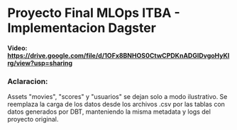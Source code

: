 # Proyecto Final MLOps ITBA - Implementacion Dagster

#### Video: https://drive.google.com/file/d/1OFx8BNHOS0CtwCPDKnADGIDvgoHyKIrg/view?usp=sharing

### Aclaracion: 
Assets "movies", "scores" y "usuarios" se dejan solo a modo ilustrativo. Se reemplaza la carga de los datos desde los archivos .csv por las tablas con datos generados por DBT, manteniendo la misma metadata y logs del proyecto original.
